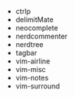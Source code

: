 - ctrlp
- delimitMate
- neocomplete
- nerdcommenter
- nerdtree
- tagbar
- vim-airline
- vim-misc
- vim-notes
- vim-surround
